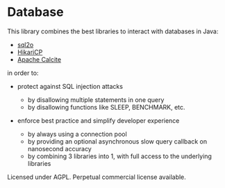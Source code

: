 # Database

This library combines the best libraries to interact with databases in Java:

* [sql2o](https://www.sql2o.org/)
* [HikariCP](https://github.com/brettwooldridge/HikariCP)
* [Apache Calcite](https://calcite.apache.org/)

in order to:

* protect against SQL injection attacks

  * by disallowing multiple statements in one query
  * by disallowing functions like SLEEP, BENCHMARK, etc.

* enforce best practice and simplify developer experience

  * by always using a connection pool
  * by providing an optional asynchronous slow query callback on nanosecond accuracy
  * by combining 3 libraries into 1, with full access to the underlying libraries

Licensed under AGPL.
Perpetual commercial license available.
